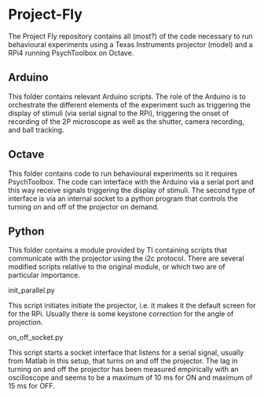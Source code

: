 # Project-Fly

The Project Fly repository contains all (most?) of the code necessary to run behavioural experiments using a Texas Instruments projector (model) and a RPi4 running PsychToolbox on Octave.

## Arduino

This folder contains relevant Arduino scripts. The role of the Arduino is to orchestrate the different elements of the experiment such as triggering the display of stimuli (via serial signal to the RPi), triggering the onset of recording of the 2P microscope as well as the shutter, camera recording, and ball tracking.

## Octave

This folder contains code to run behavioural experiments so it requires PsychToolbox. The code can interface with the Arduino via a serial port and this way receive signals triggering the display of stimuli. The second type of interface is via an internal socket to a python program that controls the turning on and off of the projector on demand.

## Python

This folder contains a module provided by TI containing scripts that communicate with the projector using the i2c protocol. There are several modified scripts relative to the original module, or which two are of particular importance.

init_parallel.py

This script initiates initiate the projector, i.e. it makes it the default screen for for the RPi. Usually there is some keystone correction for the angle of projection.

on_off_socket.py

This script starts a socket interface that listens for a serial signal, usually from Matlab in this setup, that turns on and off the projector. The lag in turning on and off the projector has been measured empirically with an oscilloscope and seems to be a maximum of 10 ms for ON and maximum of 15 ms for OFF.